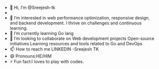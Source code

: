 - 👋 Hi, I’m @Sreejesh-tk
- 
- 👀 I’m interested in  web performance optimization, responsive design, and backend development. I thrive on challenges and continuous learning.
- 🌱 I’m currently learning Go lang
- 💞️ I’m looking to collaborate on
       Web development projects
       Open-source initiatives
       Learning resources and tools related to Go and DevOps
- 📫 How to reach me LINKEDIN -Sreejesh TK
- 😄 Pronouns:HE/HIM
- ⚡ Fun fact:I loves to play with codes.

<!---
Sreejesh-tk/Sreejesh-tk is a ✨ special ✨ repository because its `README.md` (this file) appears on your GitHub profile.
You can click the Preview link to take a look at your changes.
--->
